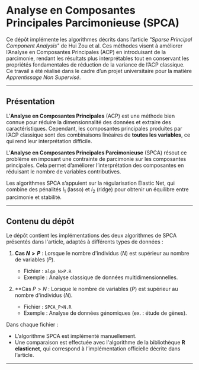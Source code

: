 # Analyse en Composantes Principales Parcimonieuse (SPCA)

Ce dépôt implémente les algorithmes décrits dans l’article *"Sparse Principal Component Analysis"* de Hui Zou et al. Ces méthodes visent à améliorer l’Analyse en Composantes Principales (ACP) en introduisant de la parcimonie, rendant les résultats plus interprétables tout en conservant les propriétés fondamentales de réduction de la variance de l’ACP classique. Ce travail a été réalisé dans le cadre d’un projet universitaire pour la matière *Apprentissage Non Supervisé*.

---

## Présentation

L’**Analyse en Composantes Principales** (ACP) est une méthode bien connue pour réduire la dimensionnalité des données et extraire des caractéristiques. Cependant, les composantes principales produites par l’ACP classique sont des combinaisons linéaires de **toutes les variables**, ce qui rend leur interprétation difficile.

L’**Analyse en Composantes Principales Parcimonieuse** (SPCA) résout ce problème en imposant une contrainte de parcimonie sur les composantes principales. Cela permet  d’améliorer l’interprétation des composantes en réduisant le nombre de variables contributives.

Les algorithmes SPCA s’appuient sur la régularisation Elastic Net, qui combine des pénalités $l_1$ (lasso) et $l_2$ (ridge) pour obtenir un équilibre entre parcimonie et stabilité.

---

## Contenu du dépôt

Le dépôt contient les implémentations des deux algorithmes de SPCA présentés dans l'article, adaptés à différents types de données :  

1. **Cas  $N > P$** : Lorsque le nombre d'individus ($N$) est supérieur au nombre de variables ($P$).  
   - Fichier : `algo_N>P.R`
   - Exemple : Analyse classique de données multidimensionnelles.

2. **Cas $P > N$ : Lorsque le nombre de variables ($P$) est supérieur au nombre d'individus ($N$).  
   - Fichier : `SPCA_P>N.R`
   - Exemple : Analyse de données génomiques (ex. : étude de gènes).

Dans chaque fichier :
- L’algorithme SPCA est implémenté manuellement.
- Une comparaison est effectuée avec l'algorithme de la bibliothèque **R elasticnet**, qui correspond à l’implémentation officielle décrite dans l’article.

---
